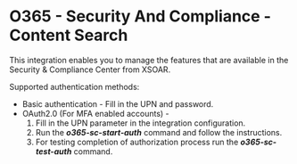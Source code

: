 # O365 - Security And Compliance - Content Search

This integration enables you to manage the features that are available in the Security & Compliance Center from XSOAR.

Supported authentication methods:

- Basic authentication - Fill in the UPN and password.
- OAuth2.0 (For MFA enabled accounts) -
    1. Fill in the UPN parameter in the integration configuration.
    2. Run the ***o365-sc-start-auth*** command and follow the instructions.
    3. For testing completion of authorization process run the ***o365-sc-test-auth*** command.
